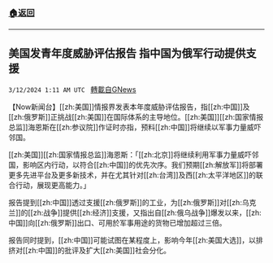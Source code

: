 ###  [:house:返回](README.md)
---


## 美国发青年度威胁评估报告 指中国为俄军行动提供支援
`3/12/2024 1:11 AM UTC ` [轉載自GNews](https://gnews.org/articles/2385748)

【Now新闻台】[[zh:美国]]情报界发表本年度威胁评估报告，指[[zh:中国]]及[[zh:俄罗斯]]正挑战[[zh:美国]]在国际体系的主导地位。[[zh:美国]][[zh:国家情报总监]]海恩斯在[[zh:参议院]]作证时亦指，预料[[zh:中国]]将继续以军事力量威吓邻国。

[[zh:美国]][[zh:国家情报总监]]海恩斯：「[[zh:北京]]将继续利用军事力量威吓邻国，影响区内行动，以符合[[zh:中国]]的优先次序。我们预期[[zh:解放军]]将部署更多先进平台及更多新技术，并在尤其针对[[zh:台湾]]及西[[zh:太平洋地区]]的联合行动，展现更高能力。」

报告提到[[zh:中国]]透过支援[[zh:俄罗斯]]的工业，为[[zh:俄罗斯]]对[[zh:乌克兰]]的[[zh:战争]]提供[[zh:经济]]支援，又指出自[[zh:俄乌战争]]爆发以来，[[zh:中国]]向[[zh:俄罗斯]]出口、可用於军事用途的货物已增加超过三倍。

报告同时提到，[[zh:中国]]可能试图在某程度上，影响今年[[zh:美国大选]]，以排挤对[[zh:中国]]的批评及扩大[[zh:美国]]社会分化。
